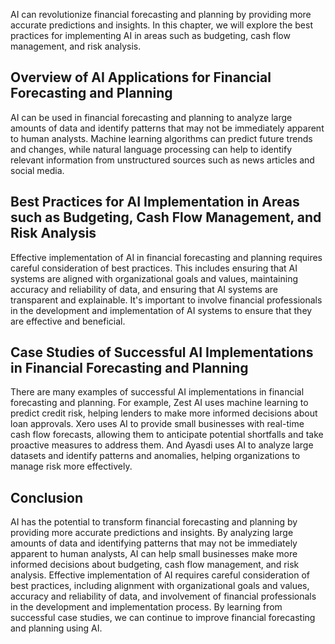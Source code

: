 

AI can revolutionize financial forecasting and planning by providing more accurate predictions and insights. In this chapter, we will explore the best practices for implementing AI in areas such as budgeting, cash flow management, and risk analysis.

Overview of AI Applications for Financial Forecasting and Planning
------------------------------------------------------------------

AI can be used in financial forecasting and planning to analyze large amounts of data and identify patterns that may not be immediately apparent to human analysts. Machine learning algorithms can predict future trends and changes, while natural language processing can help to identify relevant information from unstructured sources such as news articles and social media.

Best Practices for AI Implementation in Areas such as Budgeting, Cash Flow Management, and Risk Analysis
--------------------------------------------------------------------------------------------------------

Effective implementation of AI in financial forecasting and planning requires careful consideration of best practices. This includes ensuring that AI systems are aligned with organizational goals and values, maintaining accuracy and reliability of data, and ensuring that AI systems are transparent and explainable. It's important to involve financial professionals in the development and implementation of AI systems to ensure that they are effective and beneficial.

Case Studies of Successful AI Implementations in Financial Forecasting and Planning
-----------------------------------------------------------------------------------

There are many examples of successful AI implementations in financial forecasting and planning. For example, Zest AI uses machine learning to predict credit risk, helping lenders to make more informed decisions about loan approvals. Xero uses AI to provide small businesses with real-time cash flow forecasts, allowing them to anticipate potential shortfalls and take proactive measures to address them. And Ayasdi uses AI to analyze large datasets and identify patterns and anomalies, helping organizations to manage risk more effectively.

Conclusion
----------

AI has the potential to transform financial forecasting and planning by providing more accurate predictions and insights. By analyzing large amounts of data and identifying patterns that may not be immediately apparent to human analysts, AI can help small businesses make more informed decisions about budgeting, cash flow management, and risk analysis. Effective implementation of AI requires careful consideration of best practices, including alignment with organizational goals and values, accuracy and reliability of data, and involvement of financial professionals in the development and implementation process. By learning from successful case studies, we can continue to improve financial forecasting and planning using AI.
